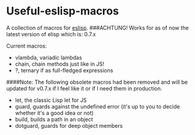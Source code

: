 # Useful-eslisp-macros
A collection of macros for [eslisp](https://github.com/anko/eslisp).
###ACHTUNG!
Works for as of now the latest version of elisp which is: 0.7.x

Current macros:
* vlambda, variadic lambdas
* chain, chain methods just like in JS!
* ?, ternary if as full-fledged expressions

####Note:
The following obsolete macros had been removed and will be updated for v0.7.x if I feel like it or if I need them in production.
* let, the classic Lisp let for JS
* guard, guards against the undefined error (it's up to you to decide whether it's a good idea or not)
* build, builds a path in an object
* dotguard, guards for deep object members
